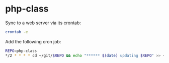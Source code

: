 # php-class
Sync to a web server via its crontab:
```sh
crontab -e
```
Add the following cron job:
```sh
REPO=php-class
*/2 * * * * cd ~/git/$REPO && echo "****** $(date) updating $REPO" >> ~/cronlog.txt && git pull >> ~/cronlog.txt && rsync -ruv --cvs-exclude ~/git/$REPO ~/public_html/ && echo "update successful">> ~/cronlog.txt > /dev/null
```